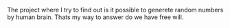 The project where I try to find out is it possible to generete random numbers by human brain. Thats my way to answer do we have free will.
